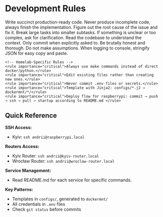 # Development Rules

<rules>
    <!-- Universal Programming Rules -->
    <rule importance="critical">Write succinct production-ready code.</rule>
    <rule importance="critical">Never produce incomplete code, always finish the implementation.</rule>
    <rule importance="critical">Figure out the root cause of the issue and fix it.</rule>
    <rule importance="critical">Break large tasks into smaller subtasks.</rule>
    <rule importance="critical">If something is unclear or too complex, ask for clarification.</rule>
    <rule importance="critical">Read the codebase to understand the context.</rule>
    <rule importance="critical">Only commit when explicitly asked to.</rule>
    <rule importance="critical">Be brutally honest and thorough.</rule>
    <rule importance="critical">Do not make assumptions.</rule>
    <rule importance="high">When logging to console, stringify JSON for easy copy and paste.</rule>
    
    <!-- Homelab-Specific Rules -->
    <rule importance="critical">Always use make commands instead of direct docker/python.</rule>
    <rule importance="critical">Edit existing files rather than creating new ones.</rule>
    <rule importance="critical">Never commit .env files or secrets.</rule>
    <rule importance="critical">Template with Jinja2: configs/*.j2 → dockermnt/*/</rule>
    <rule importance="critical">Deploy flow for raspberrypi: commit → push → ssh → pull → startup according to README.md </rule>
</rules>

## Quick Reference

**SSH Access:**
- Kyiv: `ssh andrii@raspberrypi.local`

**Routers Access:**
- Kyiv Router: `ssh andrii@kyiv-router.local`
- Wrocław Router: `ssh andrii@wroclaw-router.local`

**Service Management:**
- Read README.md for each service for specific commands.

**Key Patterns:**
- Templates in `configs/`, generated to `dockermnt/`
- All credentials in `.env` files
- Check `git status` before commits

